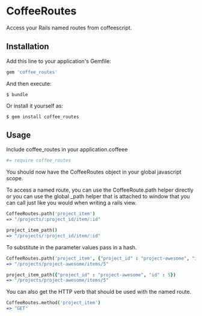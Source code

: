 # CoffeeRoutes

Access your Rails named routes from coffeescript.

## Installation

Add this line to your application's Gemfile:

```ruby
gem 'coffee_routes'
```

And then execute:

    $ bundle

Or install it yourself as:

    $ gem install coffee_routes

## Usage

Include coffee_routes in your application.coffeee

```coffee
#= require coffee_routes
```

You should now have the CoffeeRoutes object in your global javascript scope.

To access a named route, you can use the CoffeeRoute.path helper directly or you can use the global _path helper that is attached to window that you can call just like you would when writing a rails view.

```coffee
CoffeeRoutes.path('project_item')
=> "/projects/:project_id/item/:id"

project_item_path()
=> "/projects/:project_id/item/:id"
```

To substitute in the parameter values pass in a hash.

```coffee
CoffeeRoutes.path('project_item', {"project_id" : "project-awesome", "id" : 5})
=> "/projects/project-awesome/items/5"

project_item_path({"project_id" : "project-awesome", "id" : 5})
=> "/projects/project-awesome/items/5"
```

You can also get the HTTP verb that should be used with the named route.

```coffee
CoffeeRoutes.method('project_item')
=> "GET"
```